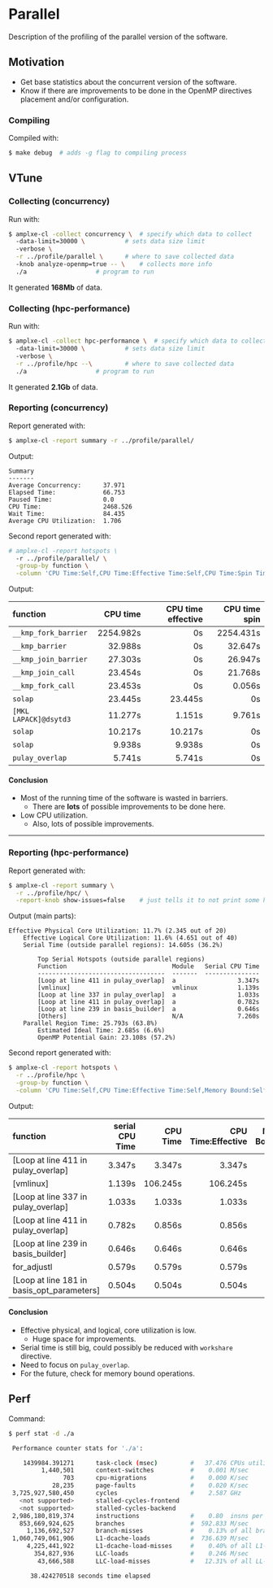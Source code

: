 # Parallel

Description of the profiling of the parallel version of the software.


## Motivation

- Get base statistics about the concurrent version of the software.
- Know if there are improvements to be done in the OpenMP directives placement and/or configuration.

### Compiling

Compiled with:
```bash
$ make debug  # adds -g flag to compiling process
```


## VTune

### Collecting (concurrency)

Run with:
```bash
$ amplxe-cl -collect concurrency \ 	# specify which data to collect
  -data-limit=30000 \			# sets data size limit
  -verbose \
  -r ../profile/parallel \		# where to save collected data
  -knob analyze-openmp=true -- \	# collects more info
  ./a 					# program to run
```
It generated **168Mb** of data.


### Collecting (hpc-performance)

Run with:
```bash
$ amplxe-cl -collect hpc-performance \ 	# specify which data to collect
  -data-limit=30000 \			# sets data size limit
  -verbose \
  -r ../profile/hpc --\			# where to save collected data
  ./a 					# program to run
```
It generated **2.1Gb** of data.


### Reporting (concurrency)

Report generated with:
```bash
$ amplxe-cl -report summary -r ../profile/parallel/
```

Output:
```
Summary
-------
Average Concurrency:      37.971
Elapsed Time:             66.753
Paused Time:              0.0
CPU Time:                 2468.526
Wait Time:                84.435
Average CPU Utilization:  1.706
```

Second report generated with:
```bash
# amplxe-cl -report hotspots \
  -r ../profile/parallel/ \
  -group-by function \
  -column 'CPU Time:Self,CPU Time:Effective Time:Self,CPU Time:Spin Time:Self'
```

Output:

| function 				| CPU time 	| CPU time effective 	| CPU time spin |
| :-------------------- | --------: | --------------------:	| ------------: |
| `__kmp_fork_barrier` 	| 2254.982s | 0s 					| 2254.431s		|
| `__kmp_barrier` 		| 32.988s 	| 0s 					| 32.647s 		|
| `__kmp_join_barrier` 	| 27.303s 	| 0s 					| 26.947s 		|
| `__kmp_join_call` 	| 23.454s 	| 0s 					| 21.768s 		|
| `__kmp_fork_call` 	| 23.453s 	| 0s 					| 0.056s 		|
| `solap` 				| 23.445s 	| 23.445s 				| 0s 			|
| `[MKL LAPACK]@dsytd3`	| 11.277s 	| 1.151s 				| 9.761s 		|
| `solap` 				| 10.217s 	| 10.217s 				| 0s 			|
| `solap` 				| 9.938s 	| 9.938s 				| 0s 			|
| `pulay_overlap` 		| 5.741s 	| 5.741s 				| 0s 			|


#### Conclusion

- Most of the running time of the software is wasted in barriers.
  - There are **lots** of possible improvements to be done here.
- Low CPU utilization.
  - Also, lots of possible improvements.

-----

### Reporting (hpc-performance)

Report generated with:
```bash
$ amplxe-cl -report summary \
  -r ../profile/hpc/ \
  -report-knob show-issues=false	# just tells it to not print some helpful messages
```

Output (main parts):

```
Effective Physical Core Utilization: 11.7% (2.345 out of 20)
    Effective Logical Core Utilization: 11.6% (4.651 out of 40)
    Serial Time (outside parallel regions): 14.605s (36.2%)

        Top Serial Hotspots (outside parallel regions)
        Function                             Module   Serial CPU Time
        -----------------------------------  -------  ---------------
        [Loop at line 411 in pulay_overlap]  a                 3.347s
        [vmlinux]                            vmlinux           1.139s
        [Loop at line 337 in pulay_overlap]  a                 1.033s
        [Loop at line 411 in pulay_overlap]  a                 0.782s
        [Loop at line 239 in basis_builder]  a                 0.646s
        [Others]                             N/A               7.260s
    Parallel Region Time: 25.793s (63.8%)
        Estimated Ideal Time: 2.685s (6.6%)
        OpenMP Potential Gain: 23.108s (57.2%)
```

Second report generated with:
```bash
$ amplxe-cl -report hotspots \
  -r ../profile/hpc \
  -group-by function \
  -column 'CPU Time:Self,CPU Time:Effective Time:Self,Memory Bound:Self'
```

Output:

| function | serial CPU Time | CPU Time | CPU Time:Effective | Memory Bound(%) |
| :-------------------------------------------- | -----: | -------: | --------: | ----: |
| [Loop at line 411 in pulay_overlap] 			| 3.347s | 3.347s 	| 3.347s 	| 33.6% |
| [vmlinux] 									| 1.139s | 106.245s | 106.245s 	| 6.5%  |
| [Loop at line 337 in pulay_overlap] 			| 1.033s | 1.033s 	| 1.033s 	| 26.6% |
| [Loop at line 411 in pulay_overlap] 			| 0.782s | 0.856s 	| 0.856s 	| 6.0%	|
| [Loop at line 239 in basis_builder] 			| 0.646s | 0.646s 	| 0.646s 	| 0.0%	|
| for_adjustl 									| 0.579s | 0.579s 	| 0.579s 	| 0.0%	|
| [Loop at line 181 in basis_opt_parameters] 	| 0.504s | 0.504s 	| 0.504s 	| 0.0%	|


#### Conclusion

- Effective physical, and logical, core utilization is low.
  - Huge space for improvements.
- Serial time is still big, could possibly be reduced with `workshare` directive.
- Need to focus on `pulay_overlap`.
- For the future, check for memory bound operations.


## Perf

Command:
```bash
$ perf stat -d ./a
```

```bash
 Performance counter stats for './a':

    1439984.391271      task-clock (msec)         #   37.476 CPUs utilized
         1,440,501      context-switches          #    0.001 M/sec
               703      cpu-migrations            #    0.000 K/sec
            28,235      page-faults               #    0.020 K/sec
 3,725,927,580,450      cycles                    #    2.587 GHz                      (50.01%)
   <not supported>      stalled-cycles-frontend
   <not supported>      stalled-cycles-backend
 2,986,180,819,374      instructions              #    0.80  insns per cycle          (62.50%)
   853,669,924,625      branches                  #  592.833 M/sec                    (62.50%)
     1,136,692,527      branch-misses             #    0.13% of all branches          (62.50%)
 1,060,749,061,906      L1-dcache-loads           #  736.639 M/sec                    (62.50%)
     4,225,441,922      L1-dcache-load-misses     #    0.40% of all L1-dcache hits    (62.50%)
       354,827,936      LLC-loads                 #    0.246 M/sec                    (50.00%)
        43,666,588      LLC-load-misses           #   12.31% of all LL-cache hits     (50.00%)

      38.424270518 seconds time elapsed
```
